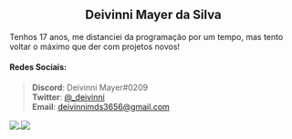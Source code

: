 <h2 align="center">Deivinni Mayer da Silva</h2>

Tenhos 17 anos, me distanciei da programação por um tempo, mas tento voltar o máximo que der com projetos novos!

#### Redes Sociais:
> **Discord**: Deivinni Mayer#0209</br>
> **Twitter**: <a href="https://twitter.com/_deivinni">@_deivinni</a></br>
> **Email**: <a href="mailto:deivinnimds3656@gmail.com">deivinnimds3656@gmail.com</a></br>

<a href="https://github.com/deivinni">
  <img align="center" src="https://github-readme-stats.vercel.app/api?username=deivinni&show_icons=true&include_all_commits=true&hide=issues&hide_border=true&theme=buefy&locale=pt-br" />
</a>
<a href="https://github.com/deivinni">
  <img align="center" src="https://github-readme-stats.vercel.app/api/top-langs/?username=deivinni&locale=pt-br&hide_border=true&hide_title=true&theme=vue" />
</a>
